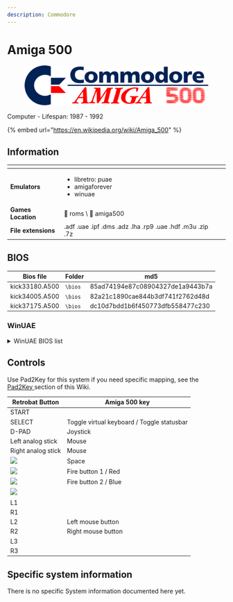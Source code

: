 ```yaml
---
description: Commodore
---
```


# Amiga 500

<figure><img src="https://raw.githubusercontent.com/fabricecaruso/es-theme-carbon/5149a33eed46b2af638b06119397d4023b75131f/art/logos/amiga500.svg" alt=""><figcaption></figcaption></figure>

Computer - Lifespan: 1987 - 1992

{% embed url="https://en.wikipedia.org/wiki/Amiga_500" %}

## Information

<table data-header-hidden><thead><tr><th></th><th></th><th data-hidden></th></tr></thead><tbody><tr><td><strong>Emulators</strong></td><td><ul><li>libretro: puae</li><li>amigaforever</li><li>winuae</li></ul></td><td></td></tr><tr><td><strong>Games Location</strong></td><td><span data-gb-custom-inline data-tag="emoji" data-code="1f4c1">📁</span> roms \ <span data-gb-custom-inline data-tag="emoji" data-code="1f4c2">📂</span> amiga500</td><td></td></tr><tr><td><strong>File extensions</strong></td><td>.adf .uae .ipf .dms .adz .lha .rp9 .uae .hdf .m3u .zip .7z</td><td></td></tr></tbody></table>

## BIOS

| Bios file      | Folder  | md5                              |
| -------------- | ------- | -------------------------------- |
| kick33180.A500 | `\bios` | 85ad74194e87c08904327de1a9443b7a |
| kick34005.A500 | `\bios` | 82a21c1890cae844b3df741f2762d48d |
| kick37175.A500 | `\bios` | dc10d7bdd1b6f450773dfb558477c230 |

### WinUAE

<details>

<summary>WinUAE BIOS list</summary>

Kickstart v1.3 r34.5 (1987)(Commodore)(A500-A1000-A2000-CDTV)\[!].rom

Kickstart v1.3 r34.5 (1987)(Commodore)(A500-A1000-A2000-CDTV)\[o].rom

KICK13.ROM

</details>

## Controls

Use Pad2Key for this system if you need specific mapping, see the [Pad2Key ](../../../../controllers/pad2key.md)section of this Wiki.

| Retrobat Button                                          | Amiga 500 key                              |
| -------------------------------------------------------- | ------------------------------------------ |
| START                                                    |                                            |
| SELECT                                                   | Toggle virtual keyboard / Toggle statusbar |
| D-PAD                                                    | Joystick                                   |
| Left analog stick                                        | Mouse                                      |
| Right analog stick                                       | Mouse                                      |
| ![](<../../../../.gitbook/assets/image (2) (1) (1).png>) | Space                                      |
| ![](<../../../../.gitbook/assets/image (1) (2) (1).png>) | Fire button 1 / Red                        |
| ![](<../../../../.gitbook/assets/image (4) (1).png>)     | Fire button 2 / Blue                       |
| ![](<../../../../.gitbook/assets/image (3) (1) (2).png>) |                                            |
| L1                                                       |                                            |
| R1                                                       |                                            |
| L2                                                       | Left mouse button                          |
| R2                                                       | Right mouse button                         |
| L3                                                       |                                            |
| R3                                                       |                                            |

## Specific system information

There is no specific System information documented here yet.

